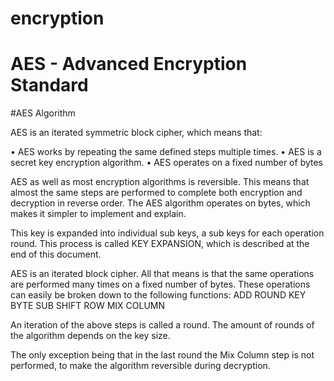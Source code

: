 # encryption
# AES - Advanced Encryption Standard

#AES Algorithm

AES is an iterated symmetric block cipher, which means that:

• AES works by repeating the same defined steps multiple times.
• AES is a secret key encryption algorithm.
• AES operates on a fixed number of bytes
  
AES as well as most encryption algorithms is reversible. This means that almost the same steps are performed to
complete both encryption and decryption in reverse order. The AES algorithm operates on bytes, which makes it simpler to
implement and explain.

This key is expanded into individual sub keys, a sub keys for each operation round. This process is called KEY
EXPANSION, which is described at the end of this document.

AES is an iterated block cipher. All that means is that the same operations are performed many times
on a fixed number of bytes. These operations can easily be broken down to the following functions:
ADD ROUND KEY
BYTE SUB
SHIFT ROW
MIX COLUMN

An iteration of the above steps is called a round. The amount of rounds of the algorithm depends on the key size.

The only exception being that in the last round the Mix Column step is not performed, to make the algorithm reversible
during decryption.
